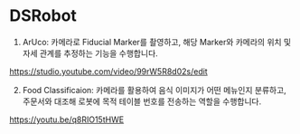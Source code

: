 # DSRobot

1. ArUco: 카메라로 Fiducial Marker를 촬영하고, 해당 Marker와 카메라의 위치 및 자세 관계를 추정하는 기능을 수행합니다.

https://studio.youtube.com/video/99rW5R8d02s/edit


2. Food Classificaion: 카메라를 활용하여 음식 이미지가 어떤 메뉴인지 분류하고, 주문서와 대조해 로봇에 목적 테이블 번호를 전송하는 역할을 수행합니다.

https://youtu.be/q8RIO15tHWE

